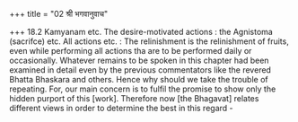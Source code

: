 +++
title = "02 श्री भगवानुवाच"

+++
18.2 Kamyanam etc. The desire-motivated actions : the Agnistoma
(sacrifce) etc. All actions etc. : The relinishment is the relinishment
of fruits, even while performing all actions tha are to be performed
daily or occasionally. Whatever remains to be spoken in this chapter had
been examined in detail even by the previous commentators like the
revered Bhatta Bhaskara and others. Hence why should we take the trouble
of repeating. For, our main concern is to fulfil the promise to show
only the hidden purport of this \[work\]. Therefore now \[the Bhagavat\]
relates different views in order to determine the best in this regard -
